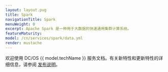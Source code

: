 ```yaml
---
layout: layout.pug
title: Spark 
navigationTitle: Spark 
menuWeight: 0
excerpt: Apache Spark 是一种用于大数据的快速通用集群计算系统。
featureMaturity:
model: /cn/services/spark/data.yml
render: mustache
---
```


欢迎使用 DC/OS {{ model.techName }} 服务文档。有关新特性和更新特性的详细信息，请参阅 [发布说明](/cn/services/spark/2.3.1-2.2.1-2/release-notes/)。

